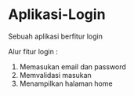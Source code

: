 # Aplikasi-Login
Sebuah aplikasi berfitur login

Alur fitur login :
1. Memasukan email dan password
2. Memvalidasi masukan
3. Menampilkan halaman home

